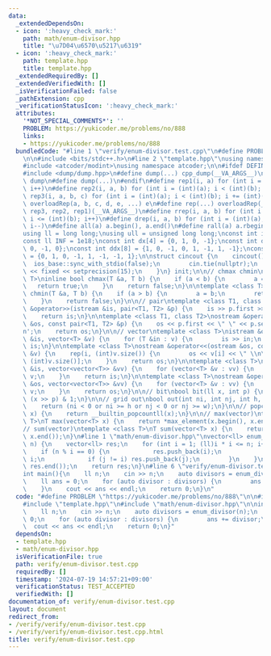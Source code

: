 ```yaml
---
data:
  _extendedDependsOn:
  - icon: ':heavy_check_mark:'
    path: math/enum-divisor.hpp
    title: "\u7D04\u6570\u5217\u6319"
  - icon: ':heavy_check_mark:'
    path: template.hpp
    title: template.hpp
  _extendedRequiredBy: []
  _extendedVerifiedWith: []
  _isVerificationFailed: false
  _pathExtension: cpp
  _verificationStatusIcon: ':heavy_check_mark:'
  attributes:
    '*NOT_SPECIAL_COMMENTS*': ''
    PROBLEM: https://yukicoder.me/problems/no/888
    links:
    - https://yukicoder.me/problems/no/888
  bundledCode: "#line 1 \"verify/enum-divisor.test.cpp\"\n#define PROBLEM \"https://yukicoder.me/problems/no/888\"\
    \n\n#include <bits/stdc++.h>\n#line 2 \"template.hpp\"\nusing namespace std;\n\
    #include <atcoder/modint>\nusing namespace atcoder;\n\n#ifdef DEFINED_ONLY_IN_LOCAL\n\
    #include <dump/dump.hpp>\n#define dump(...) cpp_dump(__VA_ARGS__)\n#else\n#undef\
    \ dump\n#define dump(...)\n#endif\n#define rep1(i, a) for (int i = 0; i < (int)(a);\
    \ i++)\n#define rep2(i, a, b) for (int i = (int)(a); i < (int)(b); i++)\n#define\
    \ rep3(i, a, b, c) for (int i = (int)(a); i < (int)(b); i += (int)(c))\n#define\
    \ overloadRep(a, b, c, d, e, ...) e\n#define rep(...) overloadRep(__VA_ARGS__,\
    \ rep3, rep2, rep1)(__VA_ARGS__)\n#define rrep(i, a, b) for (int i = (int)(a);\
    \ i <= (int)(b); i++)\n#define drep(i, a, b) for (int i = (int)(a); i >= (int)(b);\
    \ i--)\n#define all(a) a.begin(), a.end()\n#define rall(a) a.rbegin(), a.rend()\n\
    using ll = long long;\nusing ull = unsigned long long;\nconst int inf = 1e9;\n\
    const ll INF = 1e18;\nconst int dx[4] = {0, 1, 0, -1};\nconst int dy[4] = {1,\
    \ 0, -1, 0};\nconst int ddx[8] = {1, 0, -1, 0, 1, -1, 1, -1};\nconst int ddy[8]\
    \ = {0, 1, 0, -1, 1, -1, -1, 1};\n\nstruct cincout {\n    cincout() {\n      \
    \  ios_base::sync_with_stdio(false);\n        cin.tie(nullptr);\n        cout\
    \ << fixed << setprecision(15);\n    }\n} init;\n\n// chmax chmin\ntemplate <class\
    \ T>\ninline bool chmax(T &a, T b) {\n    if (a < b) {\n        a = b;\n     \
    \   return true;\n    }\n    return false;\n}\n\ntemplate <class T>\ninline bool\
    \ chmin(T &a, T b) {\n    if (a > b) {\n        a = b;\n        return true;\n\
    \    }\n    return false;\n}\n\n// pair\ntemplate <class T1, class T2>\nistream\
    \ &operator>>(istream &is, pair<T1, T2> &p) {\n    is >> p.first >> p.second;\n\
    \    return is;\n}\n\ntemplate <class T1, class T2>\nostream &operator<<(ostream\
    \ &os, const pair<T1, T2> &p) {\n    os << p.first << \" \" << p.second << '\\\
    n';\n    return os;\n}\n\n// vector\ntemplate <class T>\nistream &operator>>(istream\
    \ &is, vector<T> &v) {\n    for (T &in : v) {\n        is >> in;\n    }\n    return\
    \ is;\n}\n\ntemplate <class T>\nostream &operator<<(ostream &os, const vector<T>\
    \ &v) {\n    rep(i, (int)v.size()) {\n        os << v[i] << \" \\n\"[i + 1 ==\
    \ (int)v.size()];\n    }\n    return os;\n}\n\ntemplate <class T>\nistream &operator>>(istream\
    \ &is, vector<vector<T>> &vv) {\n    for (vector<T> &v : vv) {\n        is >>\
    \ v;\n    }\n    return is;\n}\n\ntemplate <class T>\nostream &operator<<(ostream\
    \ &os, vector<vector<T>> &vv) {\n    for (vector<T> &v : vv) {\n        os <<\
    \ v;\n    }\n    return os;\n}\n\n// bit\nbool bit(ll x, int p) {\n    return\
    \ (x >> p) & 1;\n}\n\n// grid out\nbool out(int ni, int nj, int h, int w) {\n\
    \    return (ni < 0 or ni >= h or nj < 0 or nj >= w);\n}\n\n// popcount\nint pc(ll\
    \ x) {\n    return __builtin_popcountll(x);\n}\n\n// max(vector)\ntemplate <class\
    \ T>\nT max(vector<T> x) {\n    return *max_element(x.begin(), x.end());\n}\n\n\
    // sum(vector)\ntemplate <class T>\nT sum(vector<T> x) {\n    return reduce(x.begin(),\
    \ x.end());\n}\n#line 1 \"math/enum-divisor.hpp\"\nvector<ll> enum_divisor(ll\
    \ n) {\n    vector<ll> res;\n    for (int i = 1; (ll)i * i <= n; i++) {\n    \
    \    if (n % i == 0) {\n            res.push_back(i);\n            ll j = n /\
    \ i;\n            if (j != i) res.push_back(j);\n        }\n    }\n    sort(res.begin(),\
    \ res.end());\n    return res;\n}\n#line 6 \"verify/enum-divisor.test.cpp\"\n\n\
    int main(){\n    ll n;\n    cin >> n;\n    auto divisors = enum_divisor(n);\n\
    \    ll ans = 0;\n    for (auto divisor : divisors) {\n        ans += divisor;\n\
    \    }\n    cout << ans << endl;\n    return 0;\n}\n"
  code: "#define PROBLEM \"https://yukicoder.me/problems/no/888\"\n\n#include <bits/stdc++.h>\n\
    #include \"template.hpp\"\n#include \"math/enum-divisor.hpp\"\n\nint main(){\n\
    \    ll n;\n    cin >> n;\n    auto divisors = enum_divisor(n);\n    ll ans =\
    \ 0;\n    for (auto divisor : divisors) {\n        ans += divisor;\n    }\n  \
    \  cout << ans << endl;\n    return 0;\n}"
  dependsOn:
  - template.hpp
  - math/enum-divisor.hpp
  isVerificationFile: true
  path: verify/enum-divisor.test.cpp
  requiredBy: []
  timestamp: '2024-07-19 14:57:21+09:00'
  verificationStatus: TEST_ACCEPTED
  verifiedWith: []
documentation_of: verify/enum-divisor.test.cpp
layout: document
redirect_from:
- /verify/verify/enum-divisor.test.cpp
- /verify/verify/enum-divisor.test.cpp.html
title: verify/enum-divisor.test.cpp
---
```

